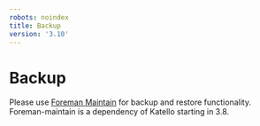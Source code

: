 ```yaml
---
robots: noindex
title: Backup
version: '3.10'
---
```


# Backup

Please use [Foreman Maintain](plugins/foreman_maintain/) for backup and restore functionality. Foreman-maintain is a dependency of Katello starting in 3.8.
